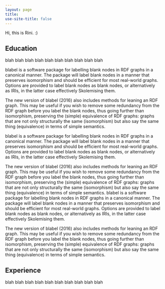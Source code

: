 ```yaml
---
layout: page
title: 
use-site-title: false
---
```


Hi, this is Rini. :)

Education
----------

blah
blah
blah
blah
blah
blah
blah
blah
blah
blah

blabel is a software package for labelling blank nodes in RDF graphs in a canonical manner. The package will label blank nodes in a manner that preserves isomorphism and should be efficient for most real-world graphs. Options are provided to label blank nodes as blank nodes, or alternatively as IRIs, in the latter case effectively Skolemising them.

The new version of blabel (2016) also includes methods for leaning an RDF graph. This may be useful if you wish to remove some redundancy from the RDF graph before you label the blank nodes, thus going further than isomorphism, preserving the (simple) equivalence of RDF graphs: graphs that are not only structurally the same (isomorphism) but also say the same thing (equivalence) in terms of simple semantics.

blabel is a software package for labelling blank nodes in RDF graphs in a canonical manner. The package will label blank nodes in a manner that preserves isomorphism and should be efficient for most real-world graphs. Options are provided to label blank nodes as blank nodes, or alternatively as IRIs, in the latter case effectively Skolemising them.

The new version of blabel (2016) also includes methods for leaning an RDF graph. This may be useful if you wish to remove some redundancy from the RDF graph before you label the blank nodes, thus going further than isomorphism, preserving the (simple) equivalence of RDF graphs: graphs that are not only structurally the same (isomorphism) but also say the same thing (equivalence) in terms of simple semantics.
blabel is a software package for labelling blank nodes in RDF graphs in a canonical manner. The package will label blank nodes in a manner that preserves isomorphism and should be efficient for most real-world graphs. Options are provided to label blank nodes as blank nodes, or alternatively as IRIs, in the latter case effectively Skolemising them.

The new version of blabel (2016) also includes methods for leaning an RDF graph. This may be useful if you wish to remove some redundancy from the RDF graph before you label the blank nodes, thus going further than isomorphism, preserving the (simple) equivalence of RDF graphs: graphs that are not only structurally the same (isomorphism) but also say the same thing (equivalence) in terms of simple semantics.


Experience
----------

blah
blah
blah
blah
blah
blah
blah
blah
blah
blah



